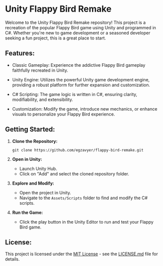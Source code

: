 # Unity Flappy Bird Remake

Welcome to the Unity Flappy Bird Remake repository! This project is a recreation of the popular Flappy Bird game using Unity and programmed in C#. Whether you're new to game development or a seasoned developer seeking a fun project, this is a great place to start.

## Features:

- Classic Gameplay: Experience the addictive Flappy Bird gameplay faithfully recreated in Unity.

- Unity Engine: Utilizes the powerful Unity game development engine, providing a robust platform for further expansion and customization.

- C# Scripting: The game logic is written in C#, ensuring clarity, modifiability, and extensibility.

- Customization: Modify the game, introduce new mechanics, or enhance visuals to personalize your Flappy Bird experience.

## Getting Started:

1. **Clone the Repository:**
   ```
   git clone https://github.com/egzavyer/flappy-bird-remake.git
   ```

2. **Open in Unity:**
   - Launch Unity Hub.
   - Click on "Add" and select the cloned repository folder.

3. **Explore and Modify:**
   - Open the project in Unity.
   - Navigate to the `Assets/Scripts` folder to find and modify the C# scripts.

4. **Run the Game:**
   - Click the play button in the Unity Editor to run and test your Flappy Bird game.

## License:

This project is licensed under the [MIT License](LICENSE.md) - see the [LICENSE.md](LICENSE.md) file for details.